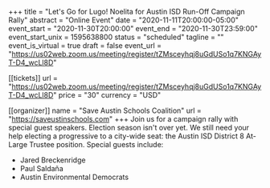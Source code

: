 +++
title = "Let's Go for Lugo! Noelita for Austin ISD Run-Off Campaign Rally"
abstract = "Online Event"
date = "2020-11-11T20:00:00-05:00"
event_start = "2020-11-30T20:00:00"
event_end = "2020-11-30T23:59:00"
event_start_unix = 1595638800
status = "scheduled"
tagline = ""
event_is_virtual = true
draft = false
event_url = "https://us02web.zoom.us/meeting/register/tZMsceyhqj8uGdUSo1q7KNGAyT-D4_wcLl8D"

[[tickets]]
  url = "https://us02web.zoom.us/meeting/register/tZMsceyhqj8uGdUSo1q7KNGAyT-D4_wcLl8D"
  price = "30"
  currency = "USD"

[[organizer]]
  name = "Save Austin Schools Coalition"
  url = "https://saveustinschools.com"
+++
Join us for a campaign rally with special guest speakers.
Election season isn't over yet. We still need your help electing a progressive to a city-wide seat: the Austin ISD District 8 At-Large Trustee position.
Special guests include:
* Jared Breckenridge
* Paul Saldaña
* Austin Environmental Democrats
